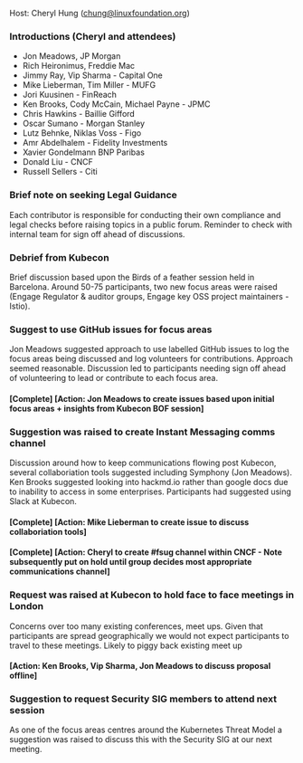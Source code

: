 Host: Cheryl Hung (chung@linuxfoundation.org)

### Introductions (Cheryl and attendees)
* Jon Meadows, JP Morgan
* Rich Heironimus, Freddie Mac
* Jimmy Ray, Vip Sharma - Capital One
* Mike Lieberman, Tim Miller - MUFG
* Jori Kuusinen - FinReach
* Ken Brooks, Cody McCain, Michael Payne - JPMC
* Chris Hawkins - Baillie Gifford
* Oscar Sumano - Morgan Stanley
* Lutz Behnke, Niklas Voss - Figo
* Amr Abdelhalem - Fidelity Investments
* Xavier Gondelmann BNP Paribas
* Donald Liu - CNCF
* Russell Sellers - Citi

### Brief note on seeking Legal Guidance
Each contributor is responsible for conducting their own compliance and legal checks before raising topics in a public forum.  Reminder to check with internal team for sign off ahead of discussions.

### Debrief from Kubecon
Brief discussion based upon the Birds of a feather session held in Barcelona.  Around 50-75 participants, two new focus areas were raised (Engage Regulator & auditor groups, Engage key OSS project maintainers - Istio).

### Suggest to use GitHub issues for focus areas
Jon Meadows suggested approach to use labelled GitHub issues to log the focus areas being discussed and log volunteers for contributions.
Approach seemed reasonable.  Discussion led to participants needing sign off ahead of volunteering to lead or contribute to each focus area.
#### [Complete] [Action: Jon Meadows to create issues based upon initial focus areas + insights from Kubecon BOF session]

### Suggestion was raised to create Instant Messaging comms channel
Discussion around how to keep communications flowing post Kubecon, several collaboriation tools suggested including Symphony (Jon Meadows).  Ken Brooks suggested looking into hackmd.io rather than google docs due to inability to access in some enterprises.  Participants had suggested using Slack at Kubecon.  
#### [Complete] [Action: Mike Lieberman to create issue to discuss collaboriation tools]
#### [Complete] [Action: Cheryl to create #fsug channel within CNCF - Note subsequently put on hold until group decides most appropriate communications channel]

### Request was raised at Kubecon to hold face to face meetings in London
Concerns over too many existing conferences, meet ups.  Given that participants are spread geographically we would not expect participants to travel to these meetings.  Likely to piggy back existing meet up
#### [Action: Ken Brooks, Vip Sharma, Jon Meadows to discuss proposal offline]

### Suggestion to request Security SIG members to attend next session
As one of the focus areas centres around the Kubernetes Threat Model a suggestion was raised to discuss this with the Security SIG at our next meeting.
